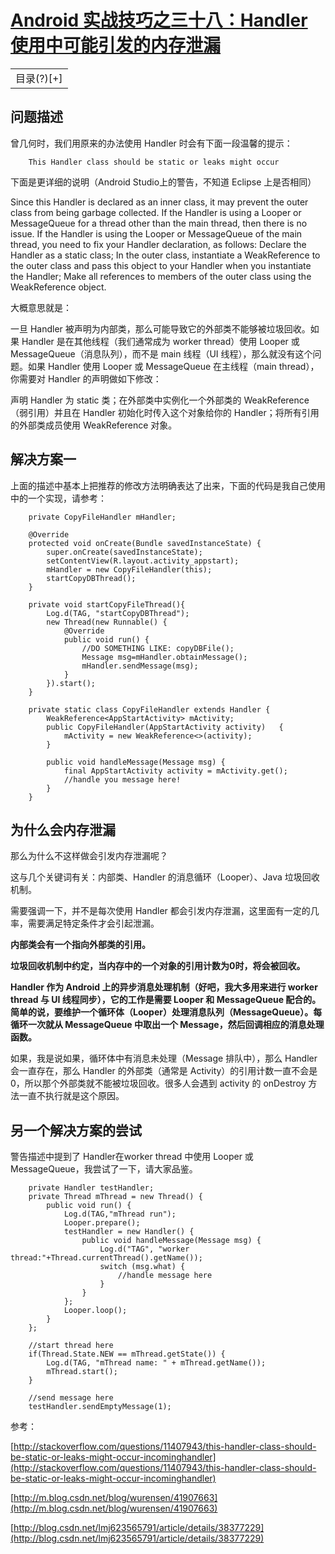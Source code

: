 # [Android 实战技巧之三十八：Handler 使用中可能引发的内存泄漏](http://blog.csdn.net/lincyang/article/details/46875157)

<table class="table table-bordered table-striped table-condensed"> <tr> <td>目录(?)[+]</td> </tr> </table>

## 问题描述

曾几何时，我们用原来的办法使用 Handler 时会有下面一段温馨的提示：

```
    This Handler class should be static or leaks might occur
```

下面是更详细的说明（Android Studio上的警告，不知道 Eclipse 上是否相同）

Since this Handler is declared as an inner class, it may prevent the outer class from being garbage collected. If the Handler is using a Looper or MessageQueue for a thread other than the main thread, then there is no issue. If the Handler is using the Looper or MessageQueue of the main thread, you need to fix your Handler declaration, as follows: Declare the Handler as a static class; In the outer class, instantiate a WeakReference to the outer class and pass this object to your Handler when you instantiate the Handler; Make all references to members of the outer class using the WeakReference object.

大概意思就是：

一旦 Handler 被声明为内部类，那么可能导致它的外部类不能够被垃圾回收。如果 Handler 是在其他线程（我们通常成为 worker thread）使用 Looper 或 MessageQueue（消息队列），而不是 main 线程（UI 线程），那么就没有这个问题。如果 Handler 使用 Looper 或 MessageQueue 在主线程（main thread），你需要对 Handler 的声明做如下修改： 

声明 Handler 为 static 类；在外部类中实例化一个外部类的 WeakReference（弱引用）并且在 Handler 初始化时传入这个对象给你的 Handler；将所有引用的外部类成员使用 WeakReference 对象。

## 解决方案一

上面的描述中基本上把推荐的修改方法明确表达了出来，下面的代码是我自己使用中的一个实现，请参考：

```
    private CopyFileHandler mHandler;

    @Override
    protected void onCreate(Bundle savedInstanceState) {
        super.onCreate(savedInstanceState);
        setContentView(R.layout.activity_appstart);
        mHandler = new CopyFileHandler(this);
        startCopyDBThread();
    }

    private void startCopyFileThread(){
        Log.d(TAG, "startCopyDBThread");
        new Thread(new Runnable() {
            @Override
            public void run() {
                //DO SOMETHING LIKE: copyDBFile();
                Message msg=mHandler.obtainMessage();
                mHandler.sendMessage(msg);
            }
        }).start();
    }

    private static class CopyFileHandler extends Handler {
        WeakReference<AppStartActivity> mActivity;
        public CopyFileHandler(AppStartActivity activity)   {
            mActivity = new WeakReference<>(activity);
        }

        public void handleMessage(Message msg) {
            final AppStartActivity activity = mActivity.get();
            //handle you message here!
        }
    }
```

## 为什么会内存泄漏

那么为什么不这样做会引发内存泄漏呢？ 

这与几个关键词有关：内部类、Handler 的消息循环（Looper）、Java 垃圾回收机制。 

需要强调一下，并不是每次使用 Handler 都会引发内存泄漏，这里面有一定的几率，需要满足特定条件才会引起泄漏。
 
**内部类会有一个指向外部类的引用。** 

**垃圾回收机制中约定，当内存中的一个对象的引用计数为0时，将会被回收。**
 
**Handler 作为 Android 上的异步消息处理机制（好吧，我大多用来进行 worker thread 与 UI 线程同步），它的工作是需要 Looper 和 MessageQueue 配合的。简单的说，要维护一个循环体（Looper）处理消息队列（MessageQueue）。每循环一次就从 MessageQueue 中取出一个 Message，然后回调相应的消息处理函数。**

如果，我是说如果，循环体中有消息未处理（Message 排队中），那么 Handler 会一直存在，那么 Handler 的外部类（通常是 Activity）的引用计数一直不会是0，所以那个外部类就不能被垃圾回收。很多人会遇到 activity 的 onDestroy 方法一直不执行就是这个原因。

## 另一个解决方案的尝试

警告描述中提到了 Handler在worker thread 中使用 Looper 或 MessageQueue，我尝试了一下，请大家品鉴。

```
    private Handler testHandler;
    private Thread mThread = new Thread() {
        public void run() {
            Log.d(TAG,"mThread run");
            Looper.prepare();
            testHandler = new Handler() {
                public void handleMessage(Message msg) {
                    Log.d("TAG", "worker thread:"+Thread.currentThread().getName());
                    switch (msg.what) {
                        //handle message here
                    }
                }
            };
            Looper.loop();
        }
    };

    //start thread here
    if(Thread.State.NEW == mThread.getState()) {
        Log.d(TAG, "mThread name: " + mThread.getName());
        mThread.start();
    }

    //send message here
    testHandler.sendEmptyMessage(1);
```

参考： 

[http://stackoverflow.com/questions/11407943/this-handler-class-should-be-static-or-leaks-might-occur-incominghandler](http://stackoverflow.com/questions/11407943/this-handler-class-should-be-static-or-leaks-might-occur-incominghandler)

[http://m.blog.csdn.net/blog/wurensen/41907663](http://m.blog.csdn.net/blog/wurensen/41907663) 

[http://blog.csdn.net/lmj623565791/article/details/38377229](http://blog.csdn.net/lmj623565791/article/details/38377229)